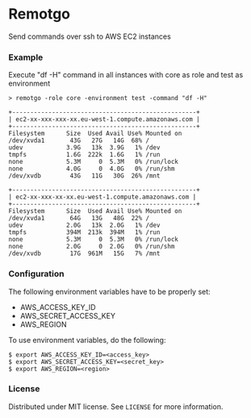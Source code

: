 # Remotgo

Send commands over ssh to AWS EC2 instances

### Example
Execute "df -H" command in all instances with core as role and test as environment
```
> remotgo -role core -environment test -command "df -H"

+---------------------------------------------------+
| ec2-xx-xxx-xxx-xx.eu-west-1.compute.amazonaws.com |
+---------------------------------------------------+
Filesystem      Size  Used Avail Use% Mounted on
/dev/xvda1       43G   27G   14G  68% /
udev            3.9G   13k  3.9G   1% /dev
tmpfs           1.6G  222k  1.6G   1% /run
none            5.3M     0  5.3M   0% /run/lock
none            4.0G     0  4.0G   0% /run/shm
/dev/xvdb        43G   11G   30G  26% /mnt

+---------------------------------------------------+
| ec2-xx-xxx-xx-xx.eu-west-1.compute.amazonaws.com |
+---------------------------------------------------+
Filesystem      Size  Used Avail Use% Mounted on
/dev/xvda1       64G   13G   48G  22% /
udev            2.0G   13k  2.0G   1% /dev
tmpfs           394M  213k  394M   1% /run
none            5.3M     0  5.3M   0% /run/lock
none            2.0G     0  2.0G   0% /run/shm
/dev/xvdb        17G  961M   15G   7% /mnt
```

### Configuration

The following environment variables have to be properly set:
 - AWS_ACCESS_KEY_ID
 - AWS_SECRET_ACCESS_KEY
 - AWS_REGION
 
To use environment variables, do the following:

    $ export AWS_ACCESS_KEY_ID=<access_key>
    $ export AWS_SECRET_ACCESS_KEY=<secret_key>
    $ export AWS_REGION=<region>





### License
Distributed under MIT license. See `LICENSE` for more information.

